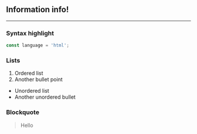 ## Information __info__!
---

### Syntax highlight
```typescript
const language = 'html';
```

### Lists
1. Ordered list
2. Another bullet point
- Unordered list
- Another unordered bullet

### Blockquote
> Hello
